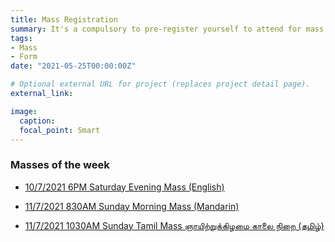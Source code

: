 ```yaml
---
title: Mass Registration
summary: It's a compulsory to pre-register yourself to attend for mass at church at the moment.
tags:
- Mass
- Form
date: "2021-05-25T00:00:00Z"

# Optional external URL for project (replaces project detail page).
external_link:

image:
  caption:
  focal_point: Smart
---
```


### Masses of the week
- [10/7/2021 6PM Saturday Evening Mass (English)](https://forms.gle/Zp5nuuDFQDKeNmRA7)

- [11/7/2021 830AM Sunday Morning Mass (Mandarin)](https://forms.gle/rcSvhGYUGmH51iGB7)

- [11/7/2021 1030AM Sunday Tamil Mass ஞாயிற்றுக்கிழமை காலை நிறை (தமிழ்)](https://forms.gle/6B1JGpMWoYB7c4RK6)
